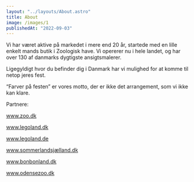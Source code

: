 ```yaml
---
layout: "../layouts/About.astro"
title: About
image: /images/1
publishedAt: "2022-09-03"
---
```


Vi har været aktive på markedet i mere end 20 år, startede med en lille enkelt mands butik i Zoologisk have. Vi opererer nu i hele landet, og har over 130 af danmarks dygtigste ansigtsmalerer.

Ligegyldigt hvor du befinder dig i Danmark har vi mulighed for at komme til netop jeres fest.

“Farver på festen” er vores motto, der er ikke det arrangement, som vi ikke kan klare.

Partnere:

www.zoo.dk

www.legoland.dk

www.legoland.de

www.sommerlandsjælland.dk

www.bonbonland.dk

www.odensezoo.dk
